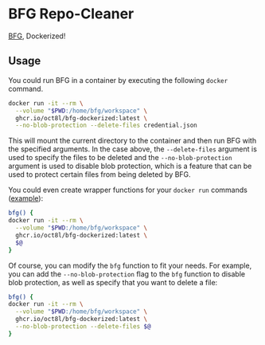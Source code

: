 # BFG Repo-Cleaner

[BFG](https://rtyley.github.io/bfg-repo-cleaner/), Dockerized!

## Usage

You could run BFG in a container by executing the following `docker` command.

```bash
docker run -it --rm \
  --volume "$PWD:/home/bfg/workspace" \
  ghcr.io/oct8l/bfg-dockerized:latest \
  --no-blob-protection --delete-files credential.json
```

This will mount the current directory to the container and then run BFG with the specified arguments. In the case above, the `--delete-files` argument is used to specify the files to be deleted and the `--no-blob-protection` argument is used to disable blob protection, which is a feature that can be used to protect certain files from being deleted by BFG.

You could even create wrapper functions for your `docker run` commands ([example](https://github.com/jessfraz/dotfiles/blob/master/.dockerfunc)):

```bash
bfg() {
docker run -it --rm \
  --volume "$PWD:/home/bfg/workspace" \
  ghcr.io/oct8l/bfg-dockerized:latest \
  $@
}
```

Of course, you can modify the `bfg` function to fit your needs. For example, you can add the `--no-blob-protection` flag to the `bfg` function to disable blob protection, as well as specify that you want to delete a file:

```bash
bfg() {
docker run -it --rm \
  --volume "$PWD:/home/bfg/workspace" \
  ghcr.io/oct8l/bfg-dockerized:latest \
  --no-blob-protection --delete-files $@
}
```
